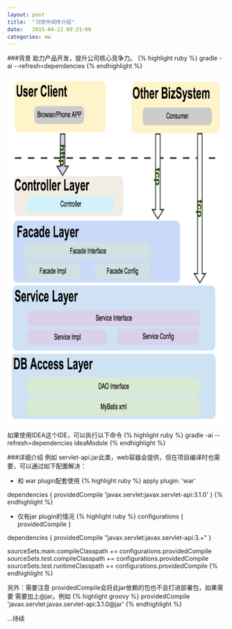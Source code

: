 ```yaml
---
layout: post
title:  "习悦中间件介绍"
date:   2015-04-22 09:21:00
categories: mw
---
```


###背景
助力产品开发，提升公司核心竞争力。
{% highlight ruby %}
gradle -ai --refresh=dependencies
{% endhighlight %}

<img src="/image/20150422/codegen.png" height="800" width="600" />


如果使用IDEA这个IDE，可以执行以下命令
{% highlight ruby %}
gradle -ai --refresh=dependencies ideaModule
{% endhighlight %}
                      


###详细介绍
例如 servlet-api.jar此类，web容器会提供，但在项目编译时也需要，可以通过如下配置解决：

* 和 war plugin配套使用
{% highlight ruby %}
apply plugin: 'war'

dependencies {
  providedCompile 'javax.servlet:javax.servlet-api:3.1.0'
}
{% endhighlight %}

* 仅有jar plugin的情况
{% highlight ruby %}
configurations { providedCompile }

dependencies {
    providedCompile "javax.servlet:javax.servlet-api:3.+"
}

sourceSets.main.compileClasspath += configurations.providedCompile
sourceSets.test.compileClasspath += configurations.providedCompile
sourceSets.test.runtimeClasspath += configurations.providedCompile
{% endhighlight %}


另外：需要注意 providedCompile会将此jar依赖的包也不会打进部署包，如果需要 需要加上@jar。例如
{% highlight groovy %}
providedCompile  'javax.servlet:javax.servlet-api:3.1.0@jar'
{% endhighlight %}


...待续